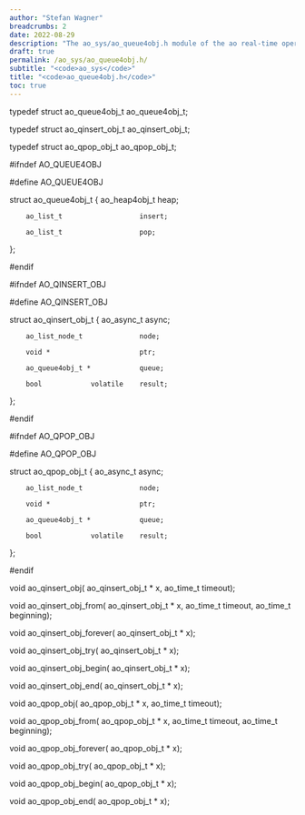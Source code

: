 ```yaml
---
author: "Stefan Wagner"
breadcrumbs: 2
date: 2022-08-29
description: "The ao_sys/ao_queue4obj.h module of the ao real-time operating system."
draft: true
permalink: /ao_sys/ao_queue4obj.h/ 
subtitle: "<code>ao_sys</code>"
title: "<code>ao_queue4obj.h</code>"
toc: true
---
```


typedef struct  ao_queue4obj_t      ao_queue4obj_t;

typedef struct  ao_qinsert_obj_t    ao_qinsert_obj_t;

typedef struct  ao_qpop_obj_t       ao_qpop_obj_t;

#ifndef AO_QUEUE4OBJ

#define AO_QUEUE4OBJ

struct  ao_queue4obj_t
{
        ao_heap4obj_t               heap;

        ao_list_t                   insert;

        ao_list_t                   pop;
};

#endif

#ifndef AO_QINSERT_OBJ

#define AO_QINSERT_OBJ

struct  ao_qinsert_obj_t
{
        ao_async_t                  async;

        ao_list_node_t              node;

        void *                      ptr;

        ao_queue4obj_t *            queue;

        bool            volatile    result;
};

#endif

#ifndef AO_QPOP_OBJ

#define AO_QPOP_OBJ

struct  ao_qpop_obj_t
{
        ao_async_t                  async;

        ao_list_node_t              node;

        void *                      ptr;

        ao_queue4obj_t *            queue;

        bool            volatile    result;
};

#endif

void    ao_qinsert_obj(             ao_qinsert_obj_t * x, ao_time_t timeout);

void    ao_qinsert_obj_from(        ao_qinsert_obj_t * x, ao_time_t timeout, ao_time_t beginning);

void    ao_qinsert_obj_forever(     ao_qinsert_obj_t * x);

void    ao_qinsert_obj_try(         ao_qinsert_obj_t * x);

void    ao_qinsert_obj_begin(       ao_qinsert_obj_t * x);

void    ao_qinsert_obj_end(         ao_qinsert_obj_t * x);

void    ao_qpop_obj(                ao_qpop_obj_t * x, ao_time_t timeout);

void    ao_qpop_obj_from(           ao_qpop_obj_t * x, ao_time_t timeout, ao_time_t beginning);

void    ao_qpop_obj_forever(        ao_qpop_obj_t * x);

void    ao_qpop_obj_try(            ao_qpop_obj_t * x);

void    ao_qpop_obj_begin(          ao_qpop_obj_t * x);

void    ao_qpop_obj_end(            ao_qpop_obj_t * x);

